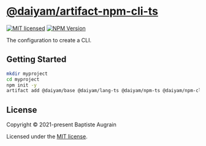 [@daiyam/artifact-npm-cli-ts](https://github.com/daiyam/artifact-configs/tree/master/packages/npm-cli-ts)
=========================================================================================================

[![MIT licensed](https://img.shields.io/badge/license-MIT-blue.svg)](./LICENSE)
[![NPM Version](https://img.shields.io/npm/v/@daiyam/artifact-npm-cli-ts.svg?colorB=green)](https://www.npmjs.com/package/@daiyam/artifact-npm-cli-ts)

The configuration to create a CLI.

Getting Started
---------------

```sh
mkdir myproject
cd myproject
npm init -y
artifact add @daiyam/base @daiyam/lang-ts @daiyam/npm-ts @daiyam/npm-cli-ts
```

License
-------

Copyright &copy; 2021-present Baptiste Augrain

Licensed under the [MIT license](https://opensource.org/licenses/MIT).
